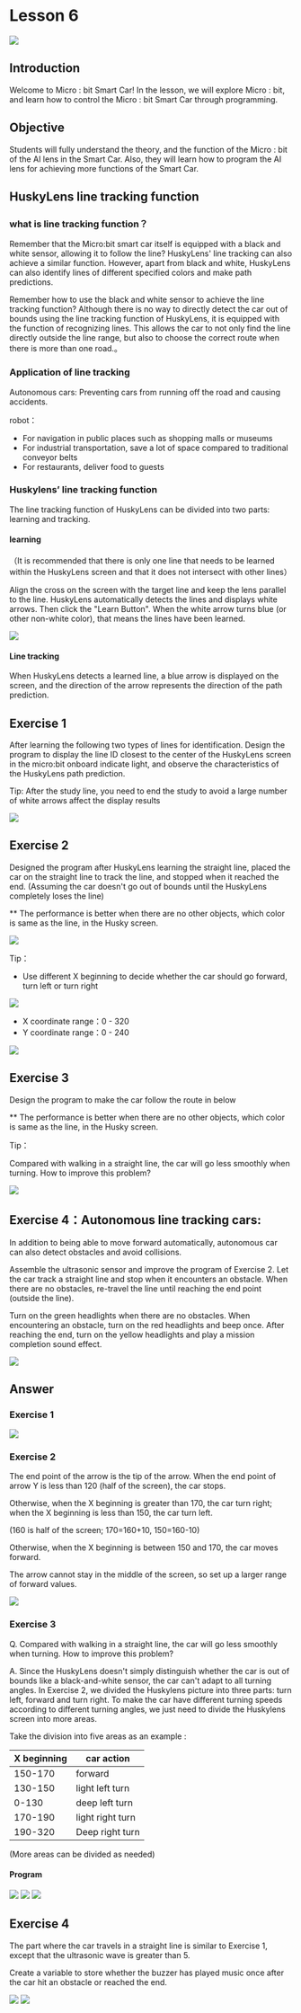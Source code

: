 # Lesson 6
![](pic/6/6_1.png)

## Introduction
<P>
Welcome to Micro : bit Smart Car! In the lesson, we will explore Micro : bit, and learn how to control the Micro : bit Smart Car through programming.
<P>

## Objective
<P>
Students will fully understand the theory, and the function of the Micro : bit of the AI lens in the Smart Car. Also, they will learn how to program the AI lens for achieving more functions of the Smart Car.
<P>

## HuskyLens line tracking function
### what is line tracking function？
<P>
Remember that the Micro:bit smart car itself is equipped with a black and white sensor, allowing it to follow the line? HuskyLens' line tracking can also achieve a similar function. However, apart from black and white, HuskyLens can also identify lines of different specified colors and make path predictions.
<P>
<P>
Remember how to use the black and white sensor to achieve the line tracking function? Although there is no way to directly detect the car out of bounds using the line tracking function of HuskyLens, it is equipped with the function of recognizing lines. This allows the car to not only find the line directly outside the line range, but also to choose the correct route when there is more than one road.。
<P>

### Application of line tracking
<P>
Autonomous cars: Preventing cars from running off the road and causing accidents.
<P>
<P>
robot：
<P>

+ For navigation in public places such as shopping malls or museums
+ For industrial transportation, save a lot of space compared to traditional conveyor belts
+ For restaurants, deliver food to guests

### Huskylens’ line tracking function
<P>
The line tracking function of HuskyLens can be divided into two parts: learning and tracking.
<P>

#### learning
<P>
（It is recommended that there is only one line that needs to be learned within the HuskyLens screen and that it does not intersect with other lines）
<P>
<P>
Align the cross on the screen with the target line and keep the lens parallel to the line. HuskyLens automatically detects the lines and displays white arrows. Then click the "Learn Button". When the white arrow turns blue (or other non-white color), that means the lines have been learned.
<P>

![](pic/6/6_2.png)

#### Line tracking
<P>
When HuskyLens detects a learned line, a blue arrow is displayed on the screen, and the direction of the arrow represents the direction of the path prediction.
<P>

## Exercise 1
<P>
After learning the following two types of lines for identification. Design the program to display the line ID closest to the center of the HuskyLens screen in the micro:bit onboard indicate light, and observe the characteristics of the HuskyLens path prediction.
<P>
<P>
Tip: After the study line, you need to end the study to avoid a large number of white arrows affect the display results
<P>

![](pic/6/6_3.png)

## Exercise 2
<P>
Designed the program after HuskyLens learning the straight line, placed the car on the straight line to track the line, and stopped when it reached the end. (Assuming the car doesn't go out of bounds until the HuskyLens completely loses the line)
<P>
<P>
** The performance is better when there are no other objects, which color is same as the line, in the Husky screen.
<P>

![](pic/6/6_4.png)
<P>
Tip：
<P>

+ Use different X beginning to decide whether the car should go forward, turn left or turn right

![](pic/6/6_5.png)

+ X coordinate range：0 - 320
+ Y coordinate range：0 - 240

![](pic/6/6_6.png)

## Exercise 3
<P>
Design the program to make the car follow the route in below
<P>
<P>
** The performance is better when there are no other objects, which color is same as the line, in the Husky screen.
<P>
<P>
Tip：
<P>
Compared with walking in a straight line, the car will go less smoothly when turning. How to improve this problem?  
<P>

![](pic/6/6_7.png)

## Exercise 4：Autonomous line tracking cars:
<P>
In addition to being able to move forward automatically, autonomous car can also detect obstacles and avoid collisions.
<P>
<P>
Assemble the ultrasonic sensor and improve the program of Exercise 2. Let the car track a straight line and stop when it encounters an obstacle. When there are no obstacles, re-travel the line until reaching the end point (outside the line).
<P>
<P>
Turn on the green headlights when there are no obstacles. When encountering an obstacle, turn on the red headlights and beep once. After reaching the end, turn on the yellow headlights and play a mission completion sound effect.
<P>

![](pic/6/6_8.png)

## Answer
### Exercise 1
![](pic/6/6_9.png)

### Exercise 2
<P>
The end point of the arrow is the tip of the arrow. When the end point of arrow Y is less than 120 (half of the screen), the car stops.
<P>
<P>
Otherwise, when the X beginning is greater than 170, the car turn right; when the X  beginning is less than 150, the car turn left.
<P>
<P>
(160 is half of the screen; 170=160+10, 150=160-10)
<P>
<P>
Otherwise, when the X beginning is between 150 and 170, the car moves forward.
<P>
<P>
The arrow cannot stay in the middle of the screen, so set up a larger range of forward values.
<P>

![](pic/6/6_10.png)

### Exercise 3
<P>
Q. Compared with walking in a straight line, the car will go less smoothly when turning. How to improve this problem?
<P>
<P>
A. Since the HuskyLens doesn't simply distinguish whether the car is out of bounds like a black-and-white sensor, the car can't adapt to all turning angles. In Exercise 2, we divided the Huskylens picture into three parts: turn left, forward and turn right. To make the car have different turning speeds according to different turning angles, we just need to divide the Huskylens screen into more areas.
<P>
<P>
Take the division into five areas as an example :
<P>

X beginning|car action
---|---
150-170|forward
130-150|light left turn
0-130|deep left turn
170-190|light right turn
190-320|Deep right turn

<P>
(More areas can be divided as needed)
<P>

#### Program
![](pic/6/6_11.png)
![](pic/6/6_12.png)
![](pic/6/6_13.png)

## Exercise 4
<P>
The part where the car travels in a straight line is similar to Exercise 1, except that the ultrasonic wave is greater than 5.
<P>
<P>
Create a variable to store whether the buzzer has played music once after the car hit an obstacle or reached the end.
<P>

![](pic/6/6_14.png)
![](pic/6/6_15.png)
